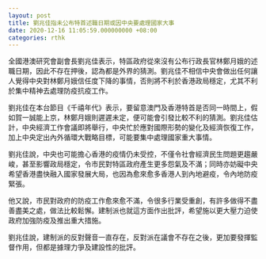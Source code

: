 ```yaml
---
layout: post
title: 劉兆佳指未公布特首述職日期或因中央要處理國家大事
date: 2020-12-16 11:05:59.000000000 +08:00
categories: rthk
---
```


全國港澳研究會副會長劉兆佳表示，特區政府從來沒有公布行政長官林鄭月娥的述職日期，因此不存在押後，認為都是外界的猜測。劉兆佳不相信中央會做出任何讓人覺得中央對林鄭月娥信任度下降的事情，否則將不利於香港政局穩定，尤其不利於集中精神去處理防疫抗疫工作。

劉兆佳在本台節目《千禧年代》表示，要留意澳門及香港特首是否同一時間上，假如賀一誠能上京，林鄭月娥則遲遲未定，便可能會引發比較不利的猜測。劉兆佳估計，中央經濟工作會議即將舉行，中央忙於應對國際形勢的變化及經濟恢復工作，加上中央定出內外循環大戰略目標，可能要集中處理國家重大事情。

劉兆佳說，中央也可能擔心香港的疫情仍未受控，不僅令社會經濟民生問題更趨嚴峻，甚至影響政局穩定，令市民對特區政府產生更多怨氣及不滿；同時亦妨礙中央希望香港盡快融入國家發展大局，也因為愈來愈多香港人到內地避疫，令內地防疫緊張。

他又說，市民對政府的防疫工作愈來愈不滿，令很多行業受重創，有許多做得不盡善盡美之處，做法比較鬆懈。建制派也就這方面作出批評，希望施以更大壓力迫使政府加強防疫及推出重大措施。

劉兆佳說，建制派的反對聲音一直存在，反對派在議會不存在之後，更加要發揮監督作用，但都是據理力爭及建設性的批評。
